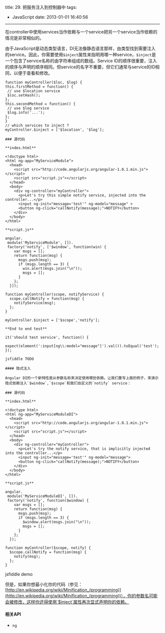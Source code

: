 title: 29. 把服务注入到控制器中
tags:
  - JavaScript
date: 2013-01-01 16:40:56
---

在controller中使用services当作依赖与一个service把另一个service当作依赖的情况是非常相似的。

由于JavaScript是动态类型语言，DI无法像静态语言那样，由类型找到需要注入的service。因此，你需要使用`$inject`属性来指明用哪一种service，`$inject`是一个包含了service名称的由字符串组成的数组。Service ID的顺序很重要，注入的顺序与声明的顺序相同。但service的名字不重要，但它们通常与service的ID相同，以便于查看和修改。

    function myController($loc, $log) {
    this.firstMethod = function() {
     // use $location service
     $loc.setHash();
    };
    this.secondMethod = function() {
     // use $log service
     $log.info('...');
    };
    }
    // which services to inject ?
    myController.$inject = ['$location', '$log'];

    ### 源代码

    **index.html**

    <!doctype html>
    <html ng-app="MyServiceModule">
      <head>
        <script src="http://code.angularjs.org/angular-1.0.1.min.js"></script>
        <script src="script.js"></script>
      </head>
      <body>
        <div ng-controller="myController">
          <p>Let's try this simple notify service, injected into the controller...</p>
          <input ng-init="message='test'" ng-model="message" >
          <button ng-click="callNotify(message);">NOTIFY</button>
        </div>
      </body>
    </html>

    **script.js**

    angular.
     module('MyServiceModule', []).
     factory('notify', ['$window', function(win) {
        var msgs = [];
        return function(msg) {
          msgs.push(msg);
          if (msgs.length == 3) {
            win.alert(msgs.join("\n"));
            msgs = [];
          }
        };
      }]);

    function myController(scope, notifyService) {
      scope.callNotify = function(msg) {
        notifyService(msg);
      };
    }

    myController.$inject = ['$scope','notify'];

    **End to end test**

    it('should test service', function() {
      expect(element(':input[ng\\:model="message"]').val()).toEqual('test');
    });

    jsfiddle TODO

    #### 隐式注入

    Angular DI的一个新特性是从参数名称来决定使用哪些依赖。让我们重写上面的例子，来演示隐式依赖注入`$window`,`$scope`和我们自定义的`notify` service：

    ### 源代码

    **index.html**

    <!doctype html>
    <html ng-app="MyServiceModuleDI">
      <head>
        <script src="http://code.angularjs.org/angular-1.0.1.min.js"></script>
        <script src="script.js"></script>
      </head>
      <body>
        <div ng-controller="myController">
          <p>Let's try the notify service, that is implicitly injected into the controller...</p>
          <input ng-init="message='test'" ng-model="message">
          <button ng-click="callNotify(message);">NOTIFY</button>
        </div>
      </body>
    </html>

    **script.js**

    angular.
     module('MyServiceModuleDI', []).
     factory('notify', function($window) {
        var msgs = [];
        return function(msg) {
          msgs.push(msg);
          if (msgs.length == 3) {
            $window.alert(msgs.join("\n"));
            msgs = [];
          }
        };
      });

    function myController($scope, notify) {
      $scope.callNotify = function(msg) {
        notify(msg);
      };
    }

jsfiddle demo

但是，如果你想最小化你的代码（参见：[http://en.wikipedia.org/wiki/Minification_(programming)](http://en.wikipedia.org/wiki/Minification_(programming))），你的参数名可能会被修改，这样你还得使用`$inject`属性再次显式声明你的依赖。

#### 相关API

*   `ng`